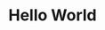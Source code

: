  
<style>
span::after {
  content: "Hello World";
}
@keyframes myspan {
  0% {content: "Hello World";}
  3% {content: "Hello Worl";}
  6% {content: "Hello Wor";}
  9% {content: "Hello Wo";}
  12% {content: "Hello W";}
  15% {content: "Hello ";}
  18% {content: "Hello";}
  21% {content: "Hell";}
  24% {content: "Hel";}
  27% {content: "He";}
  30% {content: "H";}
  33% {content: "";}
  36% {content: "C";}
  39% {content: "Ca";}
  42% {content: "Cat";}
  45% {content: "CatP";}
  48% {content: "CatPh";}
  51% {content: "CatPho";}
  54% {content: "CatPhot";}
  57% {content: "CatPhoto";}
  60% {content: "CatPhotoA";}
  63% {content: "CatPhotoAp";}
  66% {content: "CatPhotoApp";}
  69% {content: "CatPhotoApp";}
}

span::after {
  animation-name: myspan;
  animation-duration: 15s;
animation-iteration-count: infinite;
}
</style>

<h1><span></span><h1>
